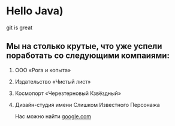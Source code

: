 # Hello Java)
git is great

## Мы на столько крутые, что уже успели поработать со следующими компаиями:
1. ООО «Рога и копыта»
2. Издательство «Чистый лист»
3. Космопорт «Черезтерновый Кзвёздный»
4. Дизайн-студия имени Слишком Известного Персонажа 
   
   Нас можно найти [google.com](https://google.com)